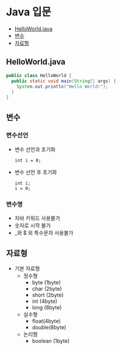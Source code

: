 # Java 입문

- [HelloWorld.java](#helloworldjava)
- [변수](#변수)
- [자료형](#자료형)

## HelloWorld.java
```java
public class HelloWorld {
  public static void main(String[] args) {
    System.out.println("Hello World!");
  }
}
```

## 변수
### 변수선언
- 변수 선언과 초기화
    ```
    int i = 0;
    ```

- 변수 선언 후 초기화
    ```
    int i;
    i = 0;
    ```

### 변수명
- 자바 키워드 사용불가
- 숫자로 시작 불가
- _와 $ 외 특수문자 사용불가

## 자료형
- 기본 자료형
    - 정수형
        - byte (1byte)
        - char (2byte)
        - short (2byte)
        - int (4byte)
        - long (8byte)
    - 실수형
        - float(4byte)
        - double(8byte)
    - 논리형
        - boolean (1byte)
        

